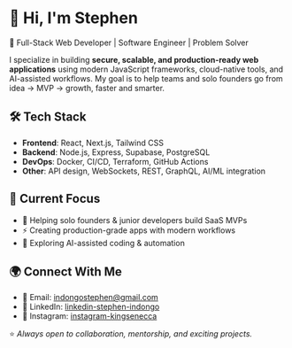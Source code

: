 # 👋 Hi, I'm Stephen  

🚀 Full-Stack Web Developer | Software Engineer | Problem Solver  

I specialize in building **secure, scalable, and production-ready web applications** using modern JavaScript frameworks, cloud-native tools, and AI-assisted workflows. My goal is to help teams and solo founders go from idea → MVP → growth, faster and smarter.  


## 🛠️ Tech Stack

- **Frontend**: React, Next.js, Tailwind CSS  
- **Backend**: Node.js, Express, Supabase, PostgreSQL  
- **DevOps**: Docker, CI/CD, Terraform, GitHub Actions  
- **Other**: API design, WebSockets, REST, GraphQL, AI/ML integration  


## 📌 Current Focus

- 🚧 Helping solo founders & junior developers build SaaS MVPs  
- ⚡ Creating production-grade apps with modern workflows  
- 🧩 Exploring AI-assisted coding & automation
 


## 🌍 Connect With Me  

- 📧 Email: [indongostephen@gmail.com](mailto:indongostephen@gmail.com)  
- 💼 LinkedIn: [linkedin-stephen-indongo](https://www.linkedin.com/in/stephen-indongo)  
- 📸 Instagram: [instagram-kingsenecca](https://www.instagram.com/kingsenecca/) 

⭐️ *Always open to collaboration, mentorship, and exciting projects.*

